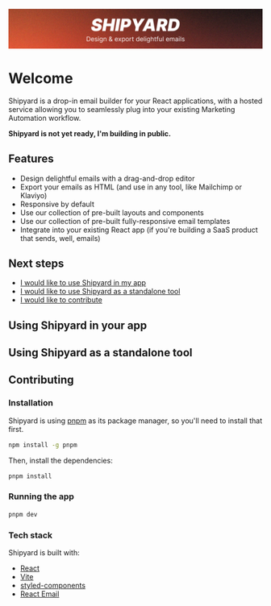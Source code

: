 ![shipyard cover image](assets/cover.jpg "Cover")

# Welcome
Shipyard is a drop-in email builder for your React applications, with a hosted service allowing you to seamlessly plug into your existing Marketing Automation workflow.

**Shipyard is not yet ready, I'm building in public.**

## Features
- Design delightful emails with a drag-and-drop editor
- Export your emails as HTML (and use in any tool, like Mailchimp or Klaviyo)
- Responsive by default
- Use our collection of pre-built layouts and components
- Use our collection of pre-built fully-responsive email templates
- Integrate into your existing React app (if you're building a SaaS product that sends, well, emails)

## Next steps
- [I would like to use Shipyard in my app](#using-shipyard-in-your-app)
- [I would like to use Shipyard as a standalone tool](#using-shipyard-as-a-standalone-tool)
- [I would like to contribute](#contributing)

## Using Shipyard in your app

## Using Shipyard as a standalone tool

## Contributing

### Installation

Shipyard is using [pnpm](https://pnpm.io/) as its package manager, so you'll need to install that first.

```bash
npm install -g pnpm
```

Then, install the dependencies:

```bash
pnpm install
```

### Running the app
```bash
pnpm dev
```

### Tech stack

Shipyard is built with:
- [React](https://reactjs.org/)
- [Vite](https://vitejs.dev/)
- [styled-components](https://styled-components.com/)
- [React Email](https://react.email/)
